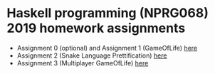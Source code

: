 
# Haskell programming (NPRG068) 2019 homework assignments

- Assignment 0 (optional) and Assignment 1 (GameOfLife) [here](https://github.com/exaexa/hs19/tree/master/u1/)
- Assignment 2 (Snake Language Prettification) [here](https://github.com/exaexa/hs19/tree/master/u2/)
- Assignment 3 (Multiplayer GameOfLife) [here](https://github.com/exaexa/hs19/tree/master/u3/)
